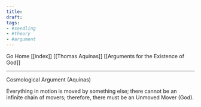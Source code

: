 ```yaml
---
title:
draft:
tags:
- #seedling 
- #theory 
- #argument 
---
```


Go Home [[index]]
[[Thomas Aquinas]]
[[Arguments for the Existence of God]]

---

Cosmological Argument (Aquinas)

Everything in motion is moved by something else; there cannot be an infinite chain of movers; therefore, there must be an Unmoved Mover (God).